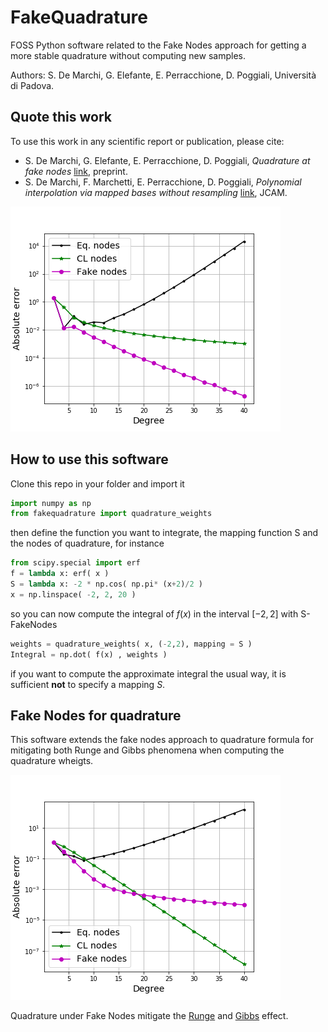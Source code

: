 # FakeQuadrature

FOSS Python software related to the Fake Nodes approach for getting a more stable quadrature without computing new samples.

Authors: S. De Marchi, G. Elefante, E. Perracchione, D. Poggiali, 
Università di Padova.

## Quote this work

To use this work in any scientific report or publication, please cite:

  * S. De Marchi, G. Elefante, E. Perracchione, D. Poggiali, *Quadrature at fake nodes* [link](), preprint.
  * S. De Marchi, F. Marchetti, E. Perracchione, D. Poggiali, *Polynomial interpolation via mapped bases without resampling* [link](https://www.sciencedirect.com/science/article/pii/S0377042719303449), JCAM.
 
![img](gibbsfig.png)


## How to use this software
Clone this repo in your folder and import it
```python
import numpy as np
from fakequadrature import quadrature_weights
```
then define the function you want to integrate, the mapping function S and the nodes of quadrature, for instance

```python
from scipy.special import erf
f = lambda x: erf( x )
S = lambda x: -2 * np.cos( np.pi* (x+2)/2 )
x = np.linspace( -2, 2, 20 )
```

so you can now compute the integral of $f(x)$ in the interval $[-2,2]$ with S-FakeNodes

```python
weights = quadrature_weights( x, (-2,2), mapping = S )
Integral = np.dot( f(x) , weights ) 
```
 if you want to compute the approximate integral the usual way, it is sufficient **not** to specify a mapping $S$.


## Fake Nodes for quadrature

This software extends the fake nodes approach to quadrature formula for mitigating 
both Runge and Gibbs phenomena when computing the quadrature wheigts. 

![img](rungefig.png)

Quadrature under Fake Nodes mitigate the [Runge](S-Runge.ipynb) and [Gibbs](S-Gibbs.ipynb) effect.




